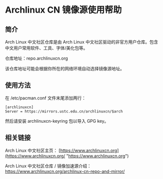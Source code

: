 ---
---

# Archlinux CN 镜像源使用帮助

## 简介

Arch Linux 中文社区仓库是由 Arch Linux 中文社区驱动的非官方用户仓库。包含中文用户常用软件、工具、字体/美化包等。

仓库地址：repo.archlinuxcn.org

该仓库地址可能会根据你所在的网络环境自动选择镜像源地址。

## 使用方法

在 /etc/pacman.conf 文件末尾添加两行：

    [archlinuxcn]
    Server = https://mirrors.ustc.edu.cn/archlinuxcn/$arch

然后请安装 archlinuxcn-keyring 包以导入 GPG key。

## 相关链接

Arch Linux 中文社区主页： [https://www.archlinuxcn.org](https://www.archlinuxcn.org/ "https://www.archlinuxcn.org")

Arch Linux 中文社区仓库 / 镜像加速源介绍： <https://www.archlinuxcn.org/archlinux-cn-repo-and-mirror/>
